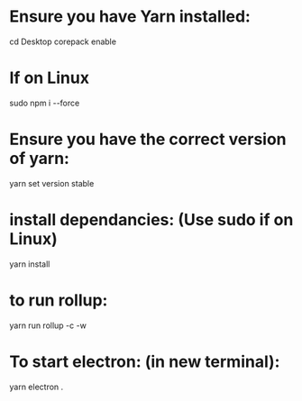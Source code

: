 # Ensure you have Yarn installed: 
cd Desktop
corepack enable

# If on Linux
sudo npm i --force

# Ensure you have the correct version of yarn:
yarn set version stable

# install dependancies: (Use sudo if on Linux)
yarn install

# to run rollup: 
yarn run rollup -c -w

# To start electron: (in new terminal):
yarn electron .
